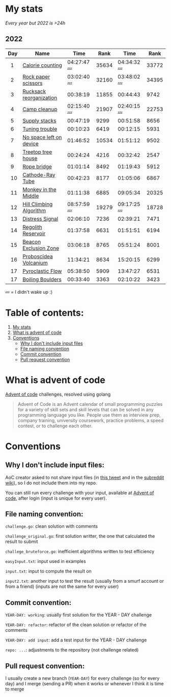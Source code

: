 # My stats

*Every year but 2022 is >24h*

## 2022

|Day|Name|Time|Rank|Time|Rank|
|-|-|-|-|-|-|
|&nbsp;&nbsp;1|[Calorie counting](https://adventofcode.com/2022/day/1)|04:27:47 💤|35634|04:34:32 💤|33772|
|&nbsp;&nbsp;2|[Rock paper scissors](https://adventofcode.com/2022/day/2)|03:02:40 💤|32160|03:48:02 💤|34395|
|&nbsp;&nbsp;3|[Rucksack reorganization](https://adventofcode.com/2022/day/3)|00:38:19|11855|00:44:43|9742|
|&nbsp;&nbsp;4|[Camp cleanup](https://adventofcode.com/2022/day/4)|02:15:40 💤|21907|02:40:15 💤|22753|
|&nbsp;&nbsp;5|[Supply stacks](https://adventofcode.com/2022/day/5)|00:47:19|9299|00:51:58|8656|
|&nbsp;&nbsp;6|[Tuning trouble](https://adventofcode.com/2022/day/6)|00:10:23|6419|00:12:15|5931|
|&nbsp;&nbsp;7|[No space left on device](https://adventofcode.com/2022/day/7)|01:46:52|10534|01:51:12|9502|
|&nbsp;&nbsp;8|[Treetop tree house](https://adventofcode.com/2022/day/8)|00:24:24|4216|00:32:42|2547|
|&nbsp;&nbsp;9|[Rope bridge](https://adventofcode.com/2022/day/9)|01:01:14|8492|01:19:43|5912|
|&nbsp;&nbsp;10|[Cathode-Ray Tube](https://adventofcode.com/2022/day/10)|00:42:23|8177|01:05:06|6867|
|&nbsp;&nbsp;11|[Monkey in the Middle](https://adventofcode.com/2022/day/11)|01:11:38|6885|09:05:34|20325|
|&nbsp;&nbsp;12|[Hill Climbing Algorithm](https://adventofcode.com/2022/day/12)|08:57:59 💤|19279|09:17:25 💤|18728|
|&nbsp;&nbsp;13|[Distress Signal](https://adventofcode.com/2022/day/13)|02:06:10|7236|02:39:21|7471|
|&nbsp;&nbsp;14|[Regolith Reservoir](https://adventofcode.com/2022/day/14)|01:37:58|6631|01:51:51|6194|
|&nbsp;&nbsp;15|[Beacon Exclusion Zone](https://adventofcode.com/2022/day/15)|03:06:18|8765|05:51:24|8001|
|&nbsp;&nbsp;16|[Proboscidea Volcanium](https://adventofcode.com/2022/day/16)|11:34:21|8634|15:20:15|6299|
|&nbsp;&nbsp;17|[Pyroclastic Flow](https://adventofcode.com/2022/day/17)|05:38:50|5909|13:47:27|6531|
|&nbsp;&nbsp;17|[Boiling Boulders](https://adventofcode.com/2022/day/18)|00:33:40|3363|02:10:22|3423|

💤 = I didn't wake up :) 

# Table of contents:
1. [ My stats ](#my-stats)
2. [ What is advent of code ](#what-is-advent-of-code)
3. [ Conventions ](#conventions)
    - [ Why I don't include input files ](#why-i-dont-include-input-files)
    - [ File naming convention ](#file-naming-convention)
    - [ Commit convention ](#commit-convention)
    - [ Pull request convention ](#pull-request-convention)

# What is advent of code
[Advent of code](https://adventofcode.com/) challenges, resolved using golang

> Advent of Code is an Advent calendar of small programming puzzles for a variety of skill sets and skill levels that can be solved in any programming language you like. People use them as interview prep, company training, university coursework, practice problems, a speed contest, or to challenge each other.

# Conventions

## Why I don't include input files:
AoC creator asked to not share input files (in [this tweet](https://mobile.twitter.com/ericwastl/status/1465805354214830081) and in the [subreddit wiki](https://www.reddit.com/r/adventofcode/wiki/faqs/copyright/puzzle_texts/)), so I do not include them into my repo.

You can still run every challenge with your input, available at [Advent of code](https://adventofcode.com/), after login (input is unique for every user).

## File naming convention:
`challenge.go`: clean solution with comments

`challenge_original.go`: first solution writter, the one that calculated the result to submit

`challege_bruteforce.go`: inefficient algorithms written to test efficiency

`easyInput.txt`: input used in examples

`input.txt`: input to compute the result on

`input2.txt`: another input to test the result (usually from a smurf account or from a friend) (inputs are not the same for every user)

## Commit convention:
`YEAR-DAY: working`: usually first solution for the YEAR - DAY challenge

`YEAR-DAY: refactor`: refactor of the clean solution or refactor of the comments

`YEAR-DAY: add input`: add a test input for the YEAR - DAY challenge

`repo: ...`: adjustments to the repository (not challenge related)

## Pull request convention:
I usually create a new branch (`YEAR-DAY`) for every challenge (so for every day) and I merge (sending a PR) when it works or whenever I think it is time to merge
